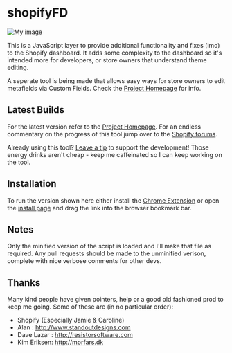shopifyFD
=========

![My image](https://freakdesign-us.s3.amazonaws.com/shopify/shopifyFD/i/tile_lge.png)

This is a JavaScript layer to provide additional functionality and fixes (imo) to the Shopify dashboard. It adds some complexity to the dashboard so it's intended more for developers, or store owners that understand theme editing.

A seperate tool is being made that allows easy ways for store owners to edit metafields via Custom Fields. Check the [Project Homepage](http://shopify.freakdesign.com.au/index.html#customfields) for info. 

Latest Builds
-------------

For the latest version refer to the [Project Homepage](http://shopify.freakdesign.com.au). For an endless commentary on the progress of this tool jump over to the [Shopify forums](https://ecommerce.shopify.com/c/ecommerce-design/t/tool-to-add-new-dashboard-features-metafields-bulk-edits-time-saving-awesomeness-151067).

Already using this tool? [Leave a tip](http://shopify.freakdesign.com.au/#donate) to support the development! Those energy drinks aren't cheap - keep me caffeinated so I can keep working on the tool.


Installation
------------

To run the version shown here either install the [Chrome Extension](http://bit.ly/_shopifyFD) or open the [install page](https://rawgithub.com/freakdesign/shopifyFD/master/installation.html) and drag the link into the browser bookmark bar.

Notes
------------

Only the minified version of the script is loaded and I'll make that file as required. Any pull requests should be made to the unminified verison, complete with nice verbose comments for other devs. 


Thanks
------

Many kind people have given pointers, help or a good old fashioned prod to keep me going. Some of these are (in no particular order):
* Shopify (Especially Jamie & Caroline)
* Alan : http://www.standoutdesigns.com
* Dave Lazar : http://resistorsoftware.com
* Kim Eriksen: http://morfars.dk

